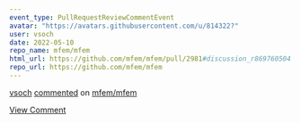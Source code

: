 ```yaml
---
event_type: PullRequestReviewCommentEvent
avatar: "https://avatars.githubusercontent.com/u/814322?"
user: vsoch
date: 2022-05-10
repo_name: mfem/mfem
html_url: https://github.com/mfem/mfem/pull/2981#discussion_r869760504
repo_url: https://github.com/mfem/mfem
---
```


<a href='https://github.com/vsoch' target='_blank'>vsoch</a> <a href='https://github.com/mfem/mfem/pull/2981#discussion_r869760504' target='_blank'>commented</a> on <a href='https://github.com/mfem/mfem' target='_blank'>mfem/mfem</a>

<a href='https://github.com/mfem/mfem/pull/2981#discussion_r869760504' target='_blank'>View Comment</a>